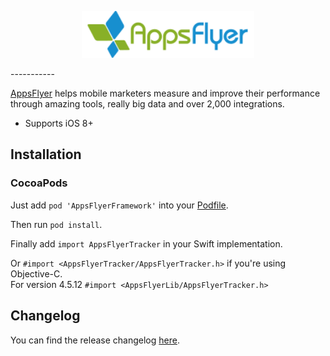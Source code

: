 <p align="center">
  <img height="75" src="repository_assets/AF_color_medium.png" />
</p>
-----------

[AppsFlyer](https://www.appsflyer.com/) helps mobile marketers measure and improve their performance through amazing tools, really big data and over 2,000 integrations.

- Supports iOS 8+

Installation
------------

### CocoaPods

Just add `pod 'AppsFlyerFramework'` into your [Podfile](https://guides.cocoapods.org/syntax/podfile.html).

Then run `pod install`.

Finally add `import AppsFlyerTracker` in your Swift implementation.

Or `#import <AppsFlyerTracker/AppsFlyerTracker.h>` if you're using Objective-C.<br>
For version 4.5.12 `#import <AppsFlyerLib/AppsFlyerTracker.h>`

Changelog
------------

You can find the release changelog [here](https://support.appsflyer.com/hc/en-us/articles/207032066-AppsFlyer-SDK-Integration-iOS).

